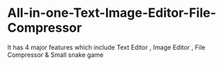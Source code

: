 # All-in-one-Text-Image-Editor-File-Compressor
It has 4 major features which include Text Editor , Image Editor , File Compressor &amp; Small snake game

